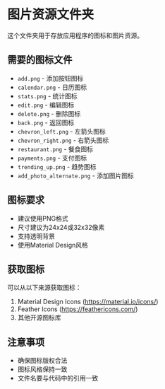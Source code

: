 # 图片资源文件夹

这个文件夹用于存放应用程序的图标和图片资源。

## 需要的图标文件

- `add.png` - 添加按钮图标
- `calendar.png` - 日历图标
- `stats.png` - 统计图标
- `edit.png` - 编辑图标
- `delete.png` - 删除图标
- `back.png` - 返回图标
- `chevron_left.png` - 左箭头图标
- `chevron_right.png` - 右箭头图标
- `restaurant.png` - 餐食图标
- `payments.png` - 支付图标
- `trending_up.png` - 趋势图标
- `add_photo_alternate.png` - 添加图片图标

## 图标要求

- 建议使用PNG格式
- 尺寸建议为24x24或32x32像素
- 支持透明背景
- 使用Material Design风格

## 获取图标

可以从以下来源获取图标：
1. Material Design Icons (https://material.io/icons/)
2. Feather Icons (https://feathericons.com/)
3. 其他开源图标库

## 注意事项

- 确保图标版权合法
- 图标风格保持一致
- 文件名要与代码中的引用一致 